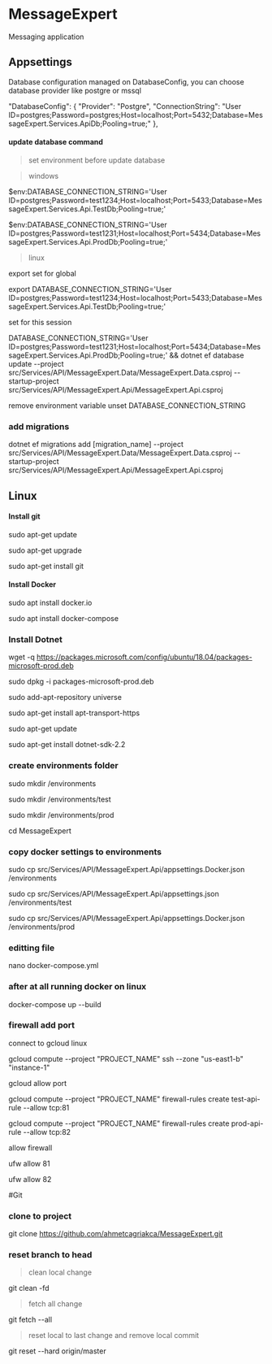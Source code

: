# MessageExpert
Messaging application 

## Appsettings 
Database configuration managed on DatabaseConfig, you can choose database provider like postgre or mssql

 "DatabaseConfig": {
    "Provider": "Postgre",
    "ConnectionString": "User ID=postgres;Password=postgres;Host=localhost;Port=5432;Database=MessageExpert.Services.ApiDb;Pooling=true;"
  },

#### update database command

> set environment before update database

> windows

$env:DATABASE_CONNECTION_STRING='User ID=postgres;Password=test1234;Host=localhost;Port=5433;Database=MessageExpert.Services.Api.TestDb;Pooling=true;'

$env:DATABASE_CONNECTION_STRING='User ID=postgres;Password=test1231;Host=localhost;Port=5434;Database=MessageExpert.Services.Api.ProdDb;Pooling=true;'

> linux

export set for global 

export DATABASE_CONNECTION_STRING='User ID=postgres;Password=test1234;Host=localhost;Port=5433;Database=MessageExpert.Services.Api.TestDb;Pooling=true;'

set for this session

DATABASE_CONNECTION_STRING='User ID=postgres;Password=test1231;Host=localhost;Port=5434;Database=MessageExpert.Services.Api.ProdDb;Pooling=true;' &&
dotnet ef database update --project src/Services/API/MessageExpert.Data/MessageExpert.Data.csproj --startup-project src/Services/API/MessageExpert.Api/MessageExpert.Api.csproj

remove environment variable
unset DATABASE_CONNECTION_STRING

### add migrations

dotnet ef migrations add [migration_name] --project src/Services/API/MessageExpert.Data/MessageExpert.Data.csproj --startup-project src/Services/API/MessageExpert.Api/MessageExpert.Api.csproj

## Linux 

#### Install git

sudo apt-get update

sudo apt-get upgrade

sudo apt-get install git

#### Install Docker

sudo apt install docker.io

sudo apt install docker-compose

### Install Dotnet 

wget -q https://packages.microsoft.com/config/ubuntu/18.04/packages-microsoft-prod.deb

sudo dpkg -i packages-microsoft-prod.deb

sudo add-apt-repository universe

sudo apt-get install apt-transport-https

sudo apt-get update

sudo apt-get install dotnet-sdk-2.2

### create environments folder

sudo mkdir /environments

sudo mkdir /environments/test

sudo mkdir /environments/prod

cd MessageExpert

### copy docker settings to environments

sudo cp src/Services/API/MessageExpert.Api/appsettings.Docker.json /environments

sudo cp src/Services/API/MessageExpert.Api/appsettings.json /environments/test

sudo cp src/Services/API/MessageExpert.Api/appsettings.Docker.json /environments/prod

### editting file

nano docker-compose.yml

### after at all running docker on linux

docker-compose up --build

### firewall add port

connect to gcloud linux

gcloud compute --project "PROJECT_NAME" ssh --zone "us-east1-b" "instance-1"

gcloud allow port 

gcloud compute --project "PROJECT_NAME" firewall-rules create  test-api-rule --allow tcp:81

gcloud compute --project "PROJECT_NAME" firewall-rules create  prod-api-rule --allow tcp:82

allow firewall 

ufw allow 81

ufw allow 82

#Git

### clone to project

git clone https://github.com/ahmetcagriakca/MessageExpert.git

### reset branch to head

> clean local change

git clean -fd

> fetch all change

git fetch --all

> reset local to last change and remove local commit

git reset --hard origin/master
